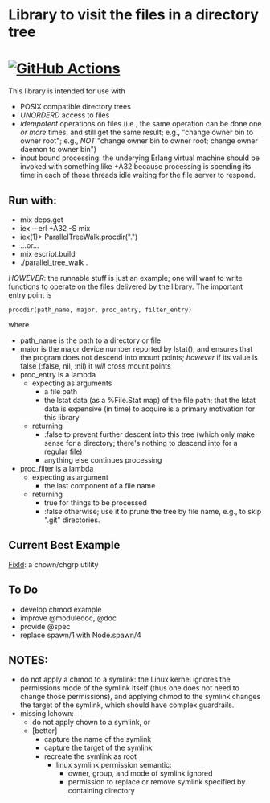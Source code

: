 Library to visit the files in a directory tree
==============================================
<!-- markdownlint-disable MD013 -->
#  [![GitHub Actions][ubuntu-img]][ci]
[ci]: https://github.com/thomasbuttler/ParallelTreeWalk
[ubuntu-img]: https://github.com/thomasbuttler/ParallelTreeWalk/workflows/ci/badge.svg

This library is intended for use with

* POSIX compatible directory trees
* *UNORDERD* access to files
* *idempotent* operations on files (i.e., the same operation can be done one *or more* times, and still get the same result; e.g., "change owner bin to owner root"; e.g., *NOT* "change owner bin to owner root; change owner daemon to owner bin")
* input bound processing: the underying Erlang virtual machine should be invoked with something like +A32 because processing is spending its time in each of those threads idle waiting for the file server to respond.

Run with:
---------
* mix deps.get
* iex --erl +A32 -S mix
* iex(1)> ParallelTreeWalk.procdir(".")
* ...or...
* mix escript.build
* ./parallel_tree_walk .

*HOWEVER*: the runnable stuff is just an example; one will want to write functions to operate on the files delivered by the library.  The important entry point is

    procdir(path_name, major, proc_entry, filter_entry)

where

* path_name is the path to a directory or file
* major is the major device number reported by lstat(), and ensures that the program does not descend into mount points; *however* if its value is false (:false, nil, :nil) it *will* cross mount points
* proc_entry is a lambda
  * expecting as arguments
    * a file path
    * the lstat data (as a %File.Stat map) of the file path; that the lstat data is expensive (in time) to acquire is a primary motivation for this library
  * returning
    * :false to prevent further descent into this tree (which only make sense for a directory; there's nothing to descend into for a regular file)
    * anything else continues processing
* proc_filter is a lambda
  * expecting as argument
    * the last component of a file name
  * returning
    * true for things to be processed
    * :false otherwise; use it to prune the tree by file name, e.g., to skip ".git" directories.

Current Best Example
--------------------
[FixId](https://github.com/thomasbuttler/FixId): a chown/chgrp utility

To Do
-----
* develop chmod example
* improve @moduledoc, @doc
* provide @spec
* replace spawn/1 with Node.spawn/4

NOTES:
------

* do not apply a chmod to a symlink: the Linux kernel ignores the permissions mode of the symlink itself (thus one does not need to change those permissions), and applying chmod to the symlink changes the target of the symlink, which should have complex guardrails.
* missing lchown:
  * do not apply chown to a symlink, or
  * [better]
    * capture the name of the symlink
    * capture the target of the symlink
    * recreate the symlink as root
      * linux symlink permission semantic:
        * owner, group, and mode of symlink ignored
        * permission to replace or remove symlink specified by containing directory

